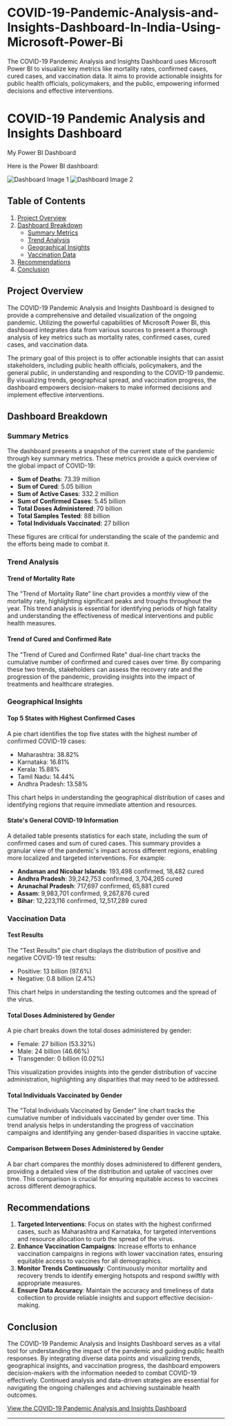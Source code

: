 # COVID-19-Pandemic-Analysis-and-Insights-Dashboard-In-India-Using-Microsoft-Power-Bi
The COVID-19 Pandemic Analysis and Insights Dashboard uses Microsoft Power BI to visualize key metrics like mortality rates, confirmed cases, cured cases, and vaccination data. It aims to provide actionable insights for public health officials, policymakers, and the public, empowering informed decisions and effective interventions.

# COVID-19 Pandemic Analysis and Insights Dashboard
My Power BI Dashboard

Here is the  Power BI dashboard:

![Dashboard Image 1](https://drive.google.com/uc?export=view&id=1lt1HNXNjFG0gyOJGn6Y05XLD4BySlbIV)
![Dashboard Image 2](https://drive.google.com/uc?export=view&id=1FVbdenASjuq4pScFlUXoG7-EIqEz3zvs)

## Table of Contents
1. [Project Overview](#project-overview)
2. [Dashboard Breakdown](#dashboard-breakdown)
    - [Summary Metrics](#summary-metrics)
    - [Trend Analysis](#trend-analysis)
    - [Geographical Insights](#geographical-insights)
    - [Vaccination Data](#vaccination-data)
3. [Recommendations](#recommendations)
4. [Conclusion](#conclusion)

## Project Overview
The COVID-19 Pandemic Analysis and Insights Dashboard is designed to provide a comprehensive and detailed visualization of the ongoing pandemic. Utilizing the powerful capabilities of Microsoft Power BI, this dashboard integrates data from various sources to present a thorough analysis of key metrics such as mortality rates, confirmed cases, cured cases, and vaccination data.

The primary goal of this project is to offer actionable insights that can assist stakeholders, including public health officials, policymakers, and the general public, in understanding and responding to the COVID-19 pandemic. By visualizing trends, geographical spread, and vaccination progress, the dashboard empowers decision-makers to make informed decisions and implement effective interventions.

## Dashboard Breakdown

### Summary Metrics
The dashboard presents a snapshot of the current state of the pandemic through key summary metrics. These metrics provide a quick overview of the global impact of COVID-19:
- **Sum of Deaths**: 73.39 million
- **Sum of Cured**: 5.05 billion
- **Sum of Active Cases**: 332.2 million
- **Sum of Confirmed Cases**: 5.45 billion
- **Total Doses Administered**: 70 billion
- **Total Samples Tested**: 88 billion
- **Total Individuals Vaccinated**: 27 billion

These figures are critical for understanding the scale of the pandemic and the efforts being made to combat it.

### Trend Analysis
#### Trend of Mortality Rate
The "Trend of Mortality Rate" line chart provides a monthly view of the mortality rate, highlighting significant peaks and troughs throughout the year. This trend analysis is essential for identifying periods of high fatality and understanding the effectiveness of medical interventions and public health measures.

#### Trend of Cured and Confirmed Rate
The "Trend of Cured and Confirmed Rate" dual-line chart tracks the cumulative number of confirmed and cured cases over time. By comparing these two trends, stakeholders can assess the recovery rate and the progression of the pandemic, providing insights into the impact of treatments and healthcare strategies.

### Geographical Insights
#### Top 5 States with Highest Confirmed Cases
A pie chart identifies the top five states with the highest number of confirmed COVID-19 cases:
- Maharashtra: 38.82%
- Karnataka: 16.81%
- Kerala: 15.88%
- Tamil Nadu: 14.44%
- Andhra Pradesh: 13.58%

This chart helps in understanding the geographical distribution of cases and identifying regions that require immediate attention and resources.

#### State's General COVID-19 Information
A detailed table presents statistics for each state, including the sum of confirmed cases and sum of cured cases. This summary provides a granular view of the pandemic's impact across different regions, enabling more localized and targeted interventions. For example:
- **Andaman and Nicobar Islands**: 193,498 confirmed, 18,482 cured
- **Andhra Pradesh**: 39,242,753 confirmed, 3,704,265 cured
- **Arunachal Pradesh**: 717,697 confirmed, 65,881 cured
- **Assam**: 9,983,701 confirmed, 9,267,876 cured
- **Bihar**: 12,223,116 confirmed, 12,517,289 cured

### Vaccination Data
#### Test Results
The "Test Results" pie chart displays the distribution of positive and negative COVID-19 test results:
- Positive: 13 billion (97.6%)
- Negative: 0.8 billion (2.4%)

This chart helps in understanding the testing outcomes and the spread of the virus.

#### Total Doses Administered by Gender
A pie chart breaks down the total doses administered by gender:
- Female: 27 billion (53.32%)
- Male: 24 billion (46.66%)
- Transgender: 0 billion (0.02%)

This visualization provides insights into the gender distribution of vaccine administration, highlighting any disparities that may need to be addressed.

#### Total Individuals Vaccinated by Gender
The "Total Individuals Vaccinated by Gender" line chart tracks the cumulative number of individuals vaccinated by gender over time. This trend analysis helps in understanding the progress of vaccination campaigns and identifying any gender-based disparities in vaccine uptake.

#### Comparison Between Doses Administered by Gender
A bar chart compares the monthly doses administered to different genders, providing a detailed view of the distribution and uptake of vaccines over time. This comparison is crucial for ensuring equitable access to vaccines across different demographics.

## Recommendations
1. **Targeted Interventions**: Focus on states with the highest confirmed cases, such as Maharashtra and Karnataka, for targeted interventions and resource allocation to curb the spread of the virus.
2. **Enhance Vaccination Campaigns**: Increase efforts to enhance vaccination campaigns in regions with lower vaccination rates, ensuring equitable access to vaccines for all demographics.
3. **Monitor Trends Continuously**: Continuously monitor mortality and recovery trends to identify emerging hotspots and respond swiftly with appropriate measures.
4. **Ensure Data Accuracy**: Maintain the accuracy and timeliness of data collection to provide reliable insights and support effective decision-making.

## Conclusion
The COVID-19 Pandemic Analysis and Insights Dashboard serves as a vital tool for understanding the impact of the pandemic and guiding public health responses. By integrating diverse data points and visualizing trends, geographical insights, and vaccination progress, the dashboard empowers decision-makers with the information needed to combat COVID-19 effectively. Continued analysis and data-driven strategies are essential for navigating the ongoing challenges and achieving sustainable health outcomes.

[View the COVID-19 Pandemic Analysis and Insights Dashboard](https://app.powerbi.com/links/OIixS-qzzp?ctid=009f81a6-c776-4a98-b42c-0951ae796d92&pbi_source=linkShare&bookmarkGuid=d7cebae3-ab9a-4def-ab3d-c0aba82de65e)

---

